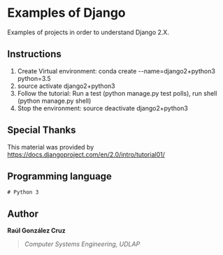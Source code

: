 # Examples of Django
Examples of projects in order to understand Django 2.X.

## Instructions
1. Create Virtual environment: conda create --name=django2+python3 python=3.5
2. source activate django2+python3
3. Follow the tutorial: Run a test (python manage.py test polls), run shell (python manage.py shell)
4. Stop the environment: source deactivate django2+python3

## Special Thanks
This material was provided by https://docs.djangoproject.com/en/2.0/intro/tutorial01/

## Programming language
```[python3]
# Python 3
```

## Author
**Raúl González Cruz**
>*Computer Systems Engineering, UDLAP*
